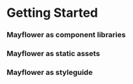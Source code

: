 # Getting Started

### Mayflower as component libraries

### Mayflower as static assets

### Mayflower as styleguide